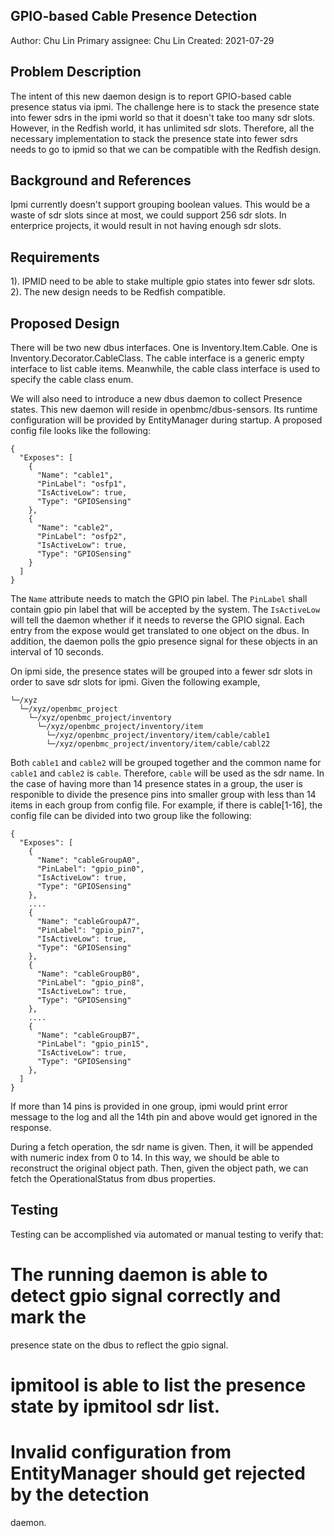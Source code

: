 ## GPIO-based Cable Presence Detection
Author:
  Chu Lin
Primary assignee:
  Chu Lin
Created:
  2021-07-29
## Problem Description
The intent of this new daemon design is to report GPIO-based cable presence
status via ipmi. The challenge here is to stack the presence state into fewer
sdrs in the ipmi world so that it doesn't take too many sdr slots. However,
in the Redfish world, it has unlimited sdr slots. Therefore, all the necessary
implementation to stack the presence state into fewer sdrs needs to go to ipmid
so that we can be compatible with the Redfish design.

## Background and References
Ipmi currently doesn't support grouping boolean values. This would be a waste of
sdr slots since at most, we could support 256 sdr slots. In enterprice projects,
it would result in not having enough sdr slots.

## Requirements
1). IPMID need to be able to stake multiple gpio states into fewer sdr slots.
2). The new design needs to be Redfish compatible.

## Proposed Design
There will be two new dbus interfaces. One is Inventory.Item.Cable. One is
Inventory.Decorator.CableClass. The cable interface is a generic
empty interface to list cable items. Meanwhile, the cable class interface is
used to specify the cable class enum.

We will also need to introduce a new dbus daemon to collect Presence states.
This new daemon will reside in openbmc/dbus-sensors. Its runtime configuration
will be provided by EntityManager during startup. A proposed config file looks
like the following:
```
{
  "Exposes": [
    {
      "Name": "cable1",
      "PinLabel": "osfp1",
      "IsActiveLow": true,
      "Type": "GPIOSensing"
    },
    {
      "Name": "cable2",
      "PinLabel": "osfp2",
      "IsActiveLow": true,
      "Type": "GPIOSensing"
    }
  ]
}
```
The `Name` attribute needs to match the GPIO pin label. The `PinLabel` shall
contain gpio pin label that will be accepted by the system. The `IsActiveLow`
will tell the daemon whether if it needs to reverse the GPIO signal. Each entry
from the expose would get translated to one object on the dbus. In addition,
the daemon polls the gpio presence signal for these objects in an interval of
10 seconds.

On ipmi side, the presence states will be grouped into a fewer sdr slots in
order to save sdr slots for ipmi. Given the following example,
```
└─/xyz
  └─/xyz/openbmc_project
    └─/xyz/openbmc_project/inventory
      └─/xyz/openbmc_project/inventory/item
        └─/xyz/openbmc_project/inventory/item/cable/cable1
        └─/xyz/openbmc_project/inventory/item/cable/cabl22
```
Both `cable1` and `cable2` will be grouped together and the common name
for `cable1` and `cable2` is `cable`. Therefore, `cable` will be used as the 
sdr name. In the case of having more than 14 presence states in a group,
the user is responible to divide the presence pins into smaller group with less
than 14 items in each group from config file. For example, if there is
cable[1-16], the config file can be divided into two group like the following:
```
{
  "Exposes": [
    {
      "Name": "cableGroupA0",
      "PinLabel": "gpio_pin0",
      "IsActiveLow": true,
      "Type": "GPIOSensing"
    },
    ....
    {
      "Name": "cableGroupA7",
      "PinLabel": "gpio_pin7",
      "IsActiveLow": true,
      "Type": "GPIOSensing"
    },
    {
      "Name": "cableGroupB0",
      "PinLabel": "gpio_pin8",
      "IsActiveLow": true,
      "Type": "GPIOSensing"
    },
    ....
    {
      "Name": "cableGroupB7",
      "PinLabel": "gpio_pin15",
      "IsActiveLow": true,
      "Type": "GPIOSensing"
    },
  ]
}
```
If more than 14 pins is provided in one group, ipmi would print error message to
the log and all the 14th pin and above would get ignored in the response.

During a fetch operation, the sdr name is given. Then, it will be appended with
numeric index from 0 to 14. In this way, we should be able to reconstruct the
original object path. Then, given the object path, we can fetch the
OperationalStatus from dbus properties.

## Testing
Testing can be accomplished via automated or manual testing to verify that:

# The running daemon is able to detect gpio signal correctly and mark the
presence state on the dbus to reflect the gpio signal.

# ipmitool is able to list the presence state by ipmitool sdr list.

# Invalid configuration from EntityManager should get rejected by the detection
daemon.
